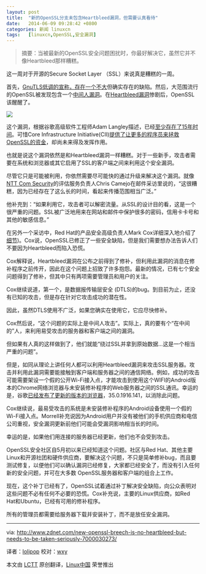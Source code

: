 ```yaml
---
layout: post
title:	"新的OpenSSL分支未包含Heartbleed漏洞，但需要认真看待"
date:	2014-06-09 09:28:42 +0800 
categories:	新闻 linuxcn 
tags:	[linuxcn,OpenSSL,安全漏洞]
---
```




> 
> 摘要：当被最新的OpenSSL安全问题困扰时，你最好解决它，虽然它并不像Heartbleed那样糟糕。
> 
> 
> 


这一周对于开源的Secure Socket Layer （SSL）来说真是糟糕的一周。


首先，[GnuTLS低调的宣称，存在一个不大](http://www.zdnet.com/another-serious-gnutls-bug-exposes-linux-clients-to-server-attacks-7000030205)但确实存在的缺陷。然后，大范围流行的OpenSSL被发现包含一个[中间人漏洞](http://www.zdnet.com/openssl-fixes-another-severe-vulnerability-7000030253/)。在[Heartbleed漏洞](http://www.zdnet.com/heartbleed-serious-openssl-zero-day-vulnerability-revealed-7000028166)惨剧后，OpenSSL该醒醒了。


![](/Asserts/Images//attachment/album/201406/09/092851dcp6k6y1y460yw61.png)


这个漏洞，根据谷歌高级软件工程师Adam Langley描述，已经[至少存在了15年时间](https://www.imperialviolet.org/2014/06/05/earlyccs.html)。可惜Core Infrastructure Initiative(CII)[提供了让更多的程序员来拯救OpenSSL的资金](http://www.zdnet.com/corporations-put-their-cash-where-their-open-source-security-is-7000030023/)，却尚未来得及发挥作用。


也就是说这个漏洞依然是和Heartbleed漏洞一样糟糕。对于一些新手，攻击者需要在系统和浏览器或其它启用了SSL的客户端之间来利用这个安全漏洞。


尽管它只是可能被利用，你依然需要尽可能快的通过升级来解决这个漏洞。就像[NTT Com Security](http://www.nttcomsecurity.com/us/)的评估服务负责人Chris Camejo在邮件采访里说的，“这很糟糕，因为已经存在了这么长的时间，看起来传播范围相当广泛。”


他补充到：“如果利用它，攻击者可以解密流量。从SSL的设计目的看，这是一个很严重的问题。SSL被广泛地用来在网站和邮件中保护很多的密码，信用卡卡号和其他的敏感信息。”


在另外一个采访中，Red Hat的产品安全高级负责人Mark Cox详细深入地介绍了[细节](http://ec.libsyn.com/p/6/a/5/6a58036510bae37c/CloudEvangelistPodcast_Ep92_MarkCox.mp3?d13a76d516d9dec20c3d276ce028ed5089ab1ce3dae902ea1d06c88537d1ce596fdc&c_id=7251647))。Cox说，OpenSSL已修正了一些安全缺陷，但是我们需要想办法告诉人们不要因为Heartbleed而陷入恐慌。


Cox解释说，Heartbleed漏洞在公布之前得到了修补，但利用此漏洞的消息在修补程序之前传开，因此在这个问题上招致了许多抱怨。最新的情况，已有七个安全问题得到了修补，但其中只有两项需要管理员和用户的关注。


Cox继续说道，第一个，是数据报传输层安全 (DTLS)的bug。到目前为止，还没有已知的攻击，但是存在针对它攻击成功的潜在性。


因此，虽然DTLS使用不广泛，如果您确实在使用它，它应尽快修补。


Cox然后说，“这个问题的实际上是中间人攻击”。实际上，真的要有个“在中间的”人，来利用易受攻击的服务器和客户端之间的漏洞。


但如果有人真的这样做到了，他们就能“绕过SSL并拿到原始数据...这是一个相当严重的问题”。


但是，如同从理论上讲任何人都可以利用Heartbleed漏洞来攻击SSL服务器。攻击并利用此漏洞需要能接触到客户端和服务器之间的通信网络。例如，成功的攻击可能需要架设一个假的公开Wi-Fi接入点，才能攻击到使用这个WIFI的Android版本的Chrome网络浏览器与未安装修补程序的Web服务器之间的SSL通讯。幸运的是，谷歌[已经发布了更新的版本的浏览器](http://googlechromereleases.blogspot.com/2014/06/chrome-for-android-update.html)，35.0.1916.141，以消除此问题。


Cox继续说，最易受攻击的系统是未安装修补程序的Android设备使用一个假的Wi-Fi接入点。Morrell补充说因为Android用户并没有被他们的手机供应商和电信公司重视，安全漏洞更新前他们可能会受漏洞影响相当长的时间。


幸运的是，如果他们用连接的服务器已经更新，他们也不会受到攻击。


OpenSSL安全社区自5月初以来已经知道这个问题。社区与Red Hat、其他主要Linux和开源社团和硬件供应商，要解决这个问题，不只是简单修补bug，而且要测试修复，以便他们可以确认漏洞已经修复，大家都已经安全了，而没有引入任何新的安全问题，并可在大多数 OpenSSL服务器和客户端的组合上工作。


现在，这个补丁已经有了，OpenSSL试着通过补丁解决安全缺陷，向公众表明对这些问题不必有任何不必要的恐慌。Cox补充说，主要的Linux供应商，如Red Hat和Ubuntu，已经有可用的修补程序。


所有的管理员都需要给服务器下载并安装补丁，而不是放任安全漏洞。




---


via: <http://www.zdnet.com/new-openssl-breech-is-no-heartbleed-but-needs-to-be-taken-seriously-7000030273/>


译者：[lolipop](https://github.com/stduolc) 校对：[wxy](https://github.com/wxy)


本文由 [LCTT](https://github.com/LCTT/TranslateProject) 原创翻译，[Linux中国](http://linux.cn/) 荣誉推出
